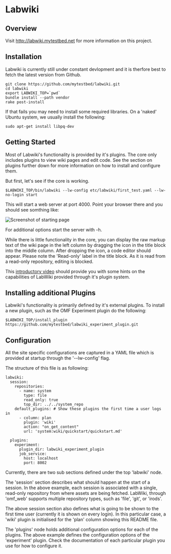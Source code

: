 # Labwiki

## Overview

Visit http://labwiki.mytestbed.net for more information on this project.

## Installation

Labwiki is currently still under constant devlopment and it is therfore best to fetch the latest version
from Github.

    git clone https://github.com/mytestbed/labwiki.git
    cd labwiki
    export LABWIKI_TOP=`pwd`
    bundle install --path vendor
    rake post-install

If that fails you may need to install some required libraries. On a 'naked' Ubuntu system, we usually install the following:

    sudo apt-get install libpq-dev

## Getting Started

Most of Labwiki's functionality is provided by it's plugins. The core only includes plugins to view wiki pages
and edit code. See the section on plugins further down for more information on how to install and configure them.

But first, let's see if the core is working.

    $LABWIKI_TOP/bin/labwiki --lw-config etc/labwiki/first_test.yaml --lw-no-login start

This will start a web server at port 4000. Point your browser there and you should see somthing like:

![Screenshot of starting page](https://raw.github.com/mytestbed/labwiki/master/doc/screenshot.png "Screenshot")

For additional options start the server with -h.

While there is little functionality in the core, you can display the raw markup text of the wiki page in the left column
by dragging the icon in the title block into the middle column. After dropping the icon, a code editor should appear. Please
note the 'Read-only' label in the title block. As it is read from a read-only repository, editing is blocked.

This [introductory video](http://labwiki.mytestbed.net) should provide you with some hints on the capabilities
of LabWiki provided through it's plugin system.

## Installing additional Plugins

Labwiki's functionality is primarily defined by it's external plugins. To install a new plugin, such as the OMF Experiment plugin do the
following:

    $LABWIKI_TOP/install_plugin https://github.com/mytestbed/labwiki_experiment_plugin.git

## Configuration

All the site specific configurations are captured in a YAML file which is provided at startup through
the '--lw-config' flag.

The structure of this file is as following:

    labwiki:
      session:
        repositories:
          - name: system
            type: file
            read_only: true
            top_dir: ../../system_repo
        default_plugins: # Show these plugins the first time a user logs in
          - column: plan
            plugin: 'wiki'
            action: "on_get_content"
            url: 'system:wiki/quickstart/quickstart.md'

      plugins:
        experiment:
          plugin_dir: labwiki_experiment_plugin
          job_service:
            host: localhost
            port: 8002


Currently, there are two sub sections defined under the top 'labwiki' node.

The 'session' section describes what should happen at the start of a session. In the above example, each
session is associated with a single, read-only repository from where assets are being fetched. LabWiki, through
'omf_web' supports multiple repository types, such as 'file', 'git', or 'irods'.

The above session section also defines what is going to be shown to the first time user (currently
it is shown on every login). In this particular case, a 'wiki' plugin is initialised for the 'plan' column showing
this README file.

The 'plugins' node holds additional configuration options for each of the plugins. The above
example defines the configuration options of the 'experiment' plugin. Check the documentation of each particular plugin
you use for how to configure it.

